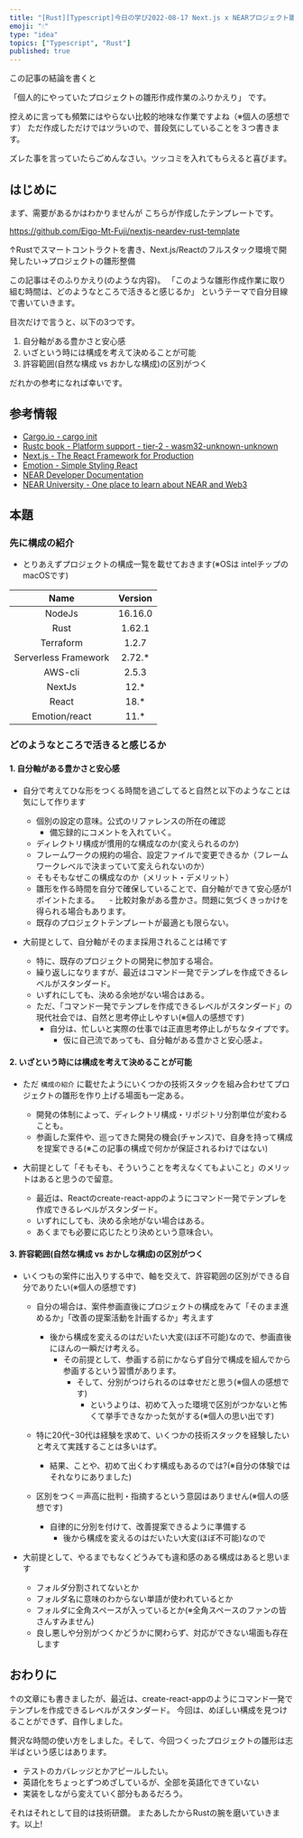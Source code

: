 ```yaml
---
title: "[Rust][Typescript]今日の学び2022-08-17 Next.js x NEARプロジェクト雛形作成作業ふりかえり"
emoji: "💧"
type: "idea" 
topics: ["Typescript", "Rust"]
published: true
---
```



この記事の結論を書くと

「個人的にやっていたプロジェクトの雛形作成作業のふりかえり」
です。

控えめに言っても頻繁にはやらない比較的地味な作業ですよね（※個人の感想です）
ただ作成しただけではツラいので、普段気にしていることを３つ書きます。

ズレた事を言っていたらごめんなさい。ツッコミを入れてもらえると喜びます。

## はじめに

まず、需要があるかはわかりませんが
こちらが作成したテンプレートです。

https://github.com/Eigo-Mt-Fuji/nextjs-neardev-rust-template

↑Rustでスマートコントラクトを書き、Next.js/Reactのフルスタック環境で開発したい→プロジェクトの雛形整備

この記事はそのふりかえり(のような内容)。
「このような雛形作成作業に取り組む時間は、どのようなところで活きると感じるか」
というテーマで自分目線で書いていきます。

目次だけで言うと、以下の3つです。

1. 自分軸がある豊かさと安心感
2. いざという時には構成を考えて決めることが可能
3. 許容範囲(自然な構成 vs おかしな構成)の区別がつく

だれかの参考になれば幸いです。

## 参考情報

- [Cargo.io - cargo init](https://doc.rust-lang.org/cargo/commands/cargo-init.html)
- [Rustc book - Platform support - tier-2 - wasm32-unknown-unknown](https://doc.rust-lang.org/stable/rustc/platform-support.html#tier-2)
- [Next.js - The React Framework for Production](https://nextjs.org/)
- [Emotion - Simple Styling React](https://emotion.sh/docs/@emotion/react)
- [NEAR Developer Documentation](https://docs.near.org/develop/welcome)
- [NEAR University - One place to learn about NEAR and Web3](https://www.near.university/)

## 本題

### 先に構成の紹介

- とりあえずプロジェクトの構成一覧を載せておきます(※OSは intelチップのmacOSです)

| Name | Version |
|:----:|:----:|
| NodeJs | 16.16.0  | 
| Rust | 1.62.1 |  
| Terraform | 1.2.7  | 
| Serverless Framework | 2.72.*  | 
| AWS-cli | 2.5.3  | 
| NextJs | 12.* |
| React | 18.* |
| Emotion/react | 11.* |

### どのようなところで活きると感じるか

#### 1. 自分軸がある豊かさと安心感

- 自分で考えてひな形をつくる時間を過ごしてると自然と以下のようなことは気にして作ります
  - 個別の設定の意味。公式のリファレンスの所在の確認
    - 備忘録的にコメントを入れていく。
  - ディレクトリ構成が慣用的な構成なのか(変えられるのか)
  - フレームワークの規約の場合、設定ファイルで変更できるか（フレームワークレベルで決まっていて変えられないのか）
  - そもそもなぜこの構成なのか（メリット・デメリット）
  - 雛形を作る時間を自分で確保していることで、自分軸ができて安心感が1ポイントたまる。
　- 比較対象がある豊かさ。問題に気づくきっかけを得られる場合もあります。
  - 既存のプロジェクトテンプレートが最適とも限らない。

- 大前提として、自分軸がそのまま採用されることは稀です
  - 特に、既存のプロジェクトの開発に参加する場合。
  - 繰り返しになりますが、最近はコマンド一発でテンプレを作成できるレベルがスタンダード。
  - いずれにしても、決める余地がない場合はある。
  - ただ、「コマンド一発でテンプレを作成できるレベルがスタンダード」の現代社会では、自然と思考停止しやすい(※個人の感想です)
    - 自分は、忙しいと実際の仕事では正直思考停止しがちなタイプです。
      - 仮に自己流であっても、自分軸がある豊かさと安心感よ。

#### 2. いざという時には構成を考えて決めることが可能

- ただ `構成の紹介` に載せたようにいくつかの技術スタックを組み合わせてプロジェクトの雛形を作り上げる場面も一定ある。
    - 開発の体制によって、ディレクトリ構成・リポジトリ分割単位が変わることも。
    - 参画した案件や、巡ってきた開発の機会(チャンス)で、自身を持って構成を提案できる(※この記事の構成で何かが保証されるわけではない)

- 大前提として「そもそも、そういうことを考えなくてもよいこと」のメリットはあると思うので留意。
  - 最近は、Reactのcreate-react-appのようにコマンド一発でテンプレを作成できるレベルがスタンダード。
  - いずれにしても、決める余地がない場合はある。
  - あくまでも必要に応じたとり決めという意味合い。

#### 3. 許容範囲(自然な構成 vs おかしな構成)の区別がつく

- いくつもの案件に出入りする中で、軸を交えて、許容範囲の区別ができる自分でありたい(※個人の感想です)
  - 自分の場合は、案件参画直後にプロジェクトの構成をみて「そのまま進めるか」「改善の提案活動を計画するか」考えます
    - 後から構成を変えるのはだいたい大変(ほぼ不可能)なので、参画直後にほんの一瞬だけ考える。
      - その前提として、参画する前にかならず自分で構成を組んでから参画するという習慣があります。
        - そして、分別がつけられるのは幸せだと思う(※個人の感想です)
          - というよりは、初めて入った環境で区別がつかないと怖くて挙手できなかった気がする(※個人の思い出です)

  - 特に20代−30代は経験を求めて、いくつかの技術スタックを経験したいと考えて実践することは多いはず。
    - 結果、ことや、初めて出くわす構成もあるのでは?(※自分の体験ではそれなりにありました)

  - 区別をつく＝声高に批判・指摘するという意図はありません(※個人の感想です)
    - 自律的に分別を付けて、改善提案できるように準備する
      - 後から構成を変えるのはだいたい大変(ほぼ不可能)なので

- 大前提として、やるまでもなくどうみても違和感のある構成はあると思います
  - フォルダ分割されてないとか
  - フォルダ名に意味のわからない単語が使われているとか
  - フォルダに全角スペースが入っているとか(※全角スペースのファンの皆さんすみません)
  - 良し悪しや分別がつくかどうかに関わらず、対応ができない場面も存在します

## おわりに

↑の文章にも書きましたが、最近は、create-react-appのようにコマンド一発でテンプレを作成できるレベルがスタンダード。
今回は、めぼしい構成を見つけることができず、自作しました。

贅沢な時間の使い方をしました。そして、今回つくったプロジェクトの雛形は志半ばという感じはあります。

- テストのカバレッジとかアピールしたい。
- 英語化をちょっとずつめざしているが、全部を英語化できていない
- 実装をしながら変えていく部分もあるだろう。

それはそれとして目的は技術研鑽。
またあしたからRustの腕を磨いていきます。以上!
